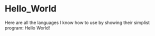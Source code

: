 # Hello_World
Here are all the languages I know how to use by showing their simplist program: Hello World!
